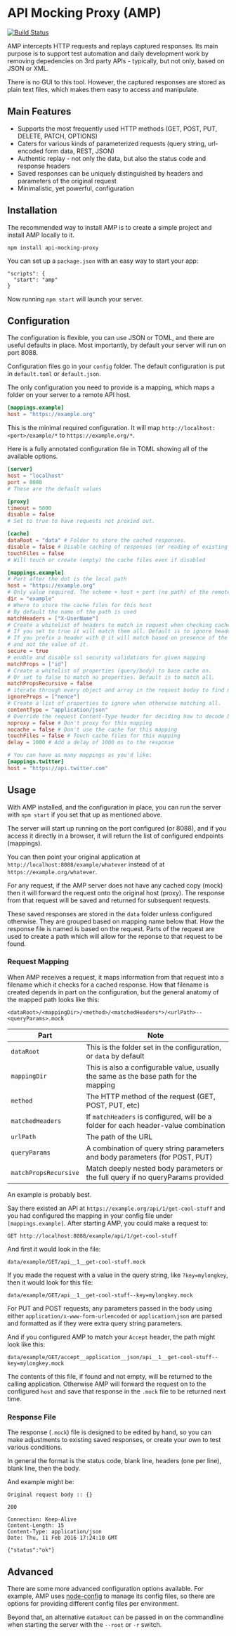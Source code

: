 # API Mocking Proxy (AMP)

[![Build Status](https://travis-ci.org/colinbate/api-mocking-proxy.svg?branch=master)](https://travis-ci.org/colinbate/api-mocking-proxy)

AMP intercepts HTTP requests and replays captured responses. Its main purpose is to support test automation and daily development work by removing depedencies on 3rd party APIs - typically, but not only, based on JSON or XML.

There is no GUI to this tool. However, the captured responses are stored as plain text files, which makes them easy to access and manipulate. 

## Main Features

* Supports the most frequently used HTTP methods (GET, POST, PUT, DELETE, PATCH, OPTIONS)
* Caters for various kinds of parameterized requests (query string, url-encoded form data, REST, JSON)
* Authentic replay - not only the data, but also the status code and response headers
* Saved responses can be uniquely distinguished by headers and parameters of the original request
* Minimalistic, yet powerful, configuration

## Installation

The recommended way to install AMP is to create a simple project and install AMP locally to it.

```
npm install api-mocking-proxy
```

You can set up a `package.json` with an easy way to start your app:

```
"scripts": {
  "start": "amp"
}
```

Now running `npm start` will launch your server.

## Configuration

The configuration is flexible, you can use JSON or TOML, and there are useful defaults in place. Most importantly, by default your server will run on port 8088.

Configuration files go in your `config` folder. The default configuration is put in `default.toml` or `default.json`.

The only configuration you need to provide is a mapping, which maps a folder on your server to a remote API host.

```toml
[mappings.example]
host = "https://example.org"
```

This is the minimal required configuration. It will map `http://localhost:<port>/example/*` to `https://example.org/*`.


Here is a fully annotated configuration file in TOML showing all of the available options.

```toml
[server]
host = "localhost"
port = 8088
# These are the default values

[proxy]
timeout = 5000
disable = false
# Set to true to have requests not proxied out.

[cache]
dataRoot = "data" # Folder to store the cached responses. 
disable = false # Disable caching of responses (or reading of existing cache).
touchFiles = false
# Will touch or create (empty) the cache files even if disabled

[mappings.example]
# Part after the dot is the local path
host = "https://example.org"
# Only value required. The scheme + host + port (no path) of the remote host
dir = "example"
# Where to store the cache files for this host
# By default the name of the path is used
matchHeaders = ["X-UserName"]
# Create a whitelist of headers to match in request when checking cache
# If you set to true it will match them all. Default is to ignore headers.
# If you prefix a header with @ it will match based on presence of the header
# and not the value of it.
secure = true
# enable and disable ssl security validations for given mapping
matchProps = ["id"]
# Create a whitelist of properties (query/body) to base cache on.
# Or set to false to match no properties. Default is to match all.
matchPropsRecursive = false
# iterate through every object and array in the request boday to find matchProps values
ignoreProps = ["nonce"]
# Create a list of properties to ignore when otherwise matching all.
contentType = "application/json"
# Override the request Content-Type header for deciding how to decode body
noproxy = false # Don't proxy for this mapping
nocache = false # Don't use the cache for this mapping
touchFiles = false # Touch cache files for this mapping
delay = 1000 # Add a delay of 1000 ms to the response

# You can have as many mappings as you'd like:
[mappings.twitter]
host = "https://api.twitter.com"
```

## Usage

With AMP installed, and the configuration in place, you can run the server with `npm start` if you set that up as mentioned above.

The server will start up running on the port configured (or 8088), and if you access it directly in a browser, it will return the list of configured endpoints (mappings).

You can then point your original application at `http://localhost:8088/example/whatever` instead of at `https://example.org/whatever`.

For any request, if the AMP server does not have any cached copy (mock) then it will forward the request onto the original host (proxy). The response from that request will be saved and returned for subsequent requests.

These saved responses are stored in the `data` folder unless configured otherwise. They are grouped based on mapping name below that. How the response file is named is based on the request. Parts of the request are used to create a path which will allow for the reponse to that request to be found.

### Request Mapping

When AMP receives a request, it maps information from that request into a filename which it checks for a cached response. How that filename is created depends in part on the configuration, but the general anatomy of the mapped path looks like this:

```
<dataRoot>/<mappingDir>/<method>/<matchedHeaders*>/<urlPath>--<queryParams>.mock
```

| Part                   | Note                                                                                 |
|------------------------|--------------------------------------------------------------------------------------|
| `dataRoot`             | This is the folder set in the configuration, or `data` by default                    |
| `mappingDir`           | This is also a configurable value, usually the same as the base path for the mapping |
| `method`               | The HTTP method of the request (GET, POST, PUT, etc)                                 |
| `matchedHeaders`       | If `matchHeaders` is configured, will be a folder for each header-value combination  |
| `urlPath`              | The path of the URL                                                                  |
| `queryParams`          | A combination of query string parameters and body parameters (for POST, PUT)         |
| `matchPropsRecursive`  | Match deeply nested body parameters or the full query if no queryParams provided     |

An example is probably best.

Say there existed an API at `https://example.org/api/1/get-cool-stuff` and you had configured the mapping in your config file under `[mappings.example]`. After starting AMP, you could make a request to:

```
GET http://localhost:8088/example/api/1/get-cool-stuff
```

And first it would look in the file:

```
data/example/GET/api__1__get-cool-stuff.mock
```

If you made the request with a value in the query string, like `?key=mylongkey`, then it would look for this file:

```
data/example/GET/api__1__get-cool-stuff--key=mylongkey.mock
```

For PUT and POST requests, any parameters passed in the body using either `application/x-www-form-urlencoded` or `application\json` are parsed and formatted as if they were extra query string parameters.

And if you configured AMP to match your `Accept` header, the path might look like this:

```
data/example/GET/accept__application__json/api__1__get-cool-stuff--key=mylongkey.mock
```

The contents of this file, if found and not empty, will be returned to the calling application. Otherwise AMP will forward the request on to the configured `host` and save that response in the `.mock` file to be returned next time.

### Response File

The response (`.mock`) file is designed to be edited by hand, so you can make adjustments to existing saved responses, or create your own to test various conditions.

In general the format is the status code, blank line, headers (one per line), blank line, then the body.

And example might be:

```
Original request body :: {}

200

Connection: Keep-Alive
Content-Length: 15
Content-Type: application/json
Date: Thu, 11 Feb 2016 17:24:10 GMT

{"status":"ok"}
```

## Advanced

There are some more advanced configuration options available. For example, AMP uses [node-config][nc] to manage its config files, so there are options for providing different config files per environment.

Beyond that, an alternative `dataRoot` can be passed in on the commandline when starting the server with the `--root` or `-r` switch.

[nc]: https://github.com/lorenwest/node-config
